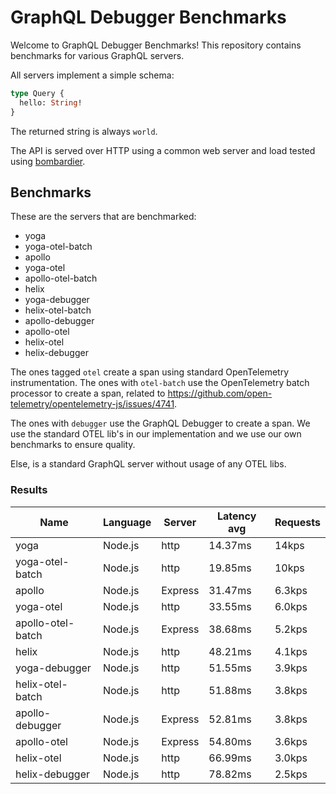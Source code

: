 <!-- README.md is generated from README.ecr, do not edit -->

# GraphQL Debugger Benchmarks

Welcome to GraphQL Debugger Benchmarks! This repository contains benchmarks for various GraphQL servers.

All servers implement a simple schema:

```graphql
type Query {
  hello: String!
}
```

The returned string is always `world`.

The API is served over HTTP using a common web server and load tested using [bombardier](https://github.com/codesenberg/bombardier).

## Benchmarks

These are the servers that are benchmarked:

- yoga 
- yoga-otel-batch 
- apollo 
- yoga-otel 
- apollo-otel-batch 
- helix 
- yoga-debugger 
- helix-otel-batch 
- apollo-debugger 
- apollo-otel 
- helix-otel 
- helix-debugger 

The ones tagged `otel` create a span using standard OpenTelemetry instrumentation. The ones with `otel-batch` use the OpenTelemetry batch processor to create a span, related to https://github.com/open-telemetry/opentelemetry-js/issues/4741.

The ones with `debugger` use the GraphQL Debugger to create a span. We use the standard OTEL lib's in our implementation and we use our own benchmarks to ensure quality.

Else, is a standard GraphQL server without usage of any OTEL libs. 

### Results

| Name                          | Language      | Server          | Latency avg      | Requests      |
| ----------------------------  | ------------- | --------------- | ---------------- | ------------- |
| yoga | Node.js | http | 14.37ms | 14kps |
| yoga-otel-batch | Node.js | http | 19.85ms | 10kps |
| apollo | Node.js | Express | 31.47ms | 6.3kps |
| yoga-otel | Node.js | http | 33.55ms | 6.0kps |
| apollo-otel-batch | Node.js | Express | 38.68ms | 5.2kps |
| helix | Node.js | http | 48.21ms | 4.1kps |
| yoga-debugger | Node.js | http | 51.55ms | 3.9kps |
| helix-otel-batch | Node.js | http | 51.88ms | 3.8kps |
| apollo-debugger | Node.js | Express | 52.81ms | 3.8kps |
| apollo-otel | Node.js | Express | 54.80ms | 3.6kps |
| helix-otel | Node.js | http | 66.99ms | 3.0kps |
| helix-debugger | Node.js | http | 78.82ms | 2.5kps |
